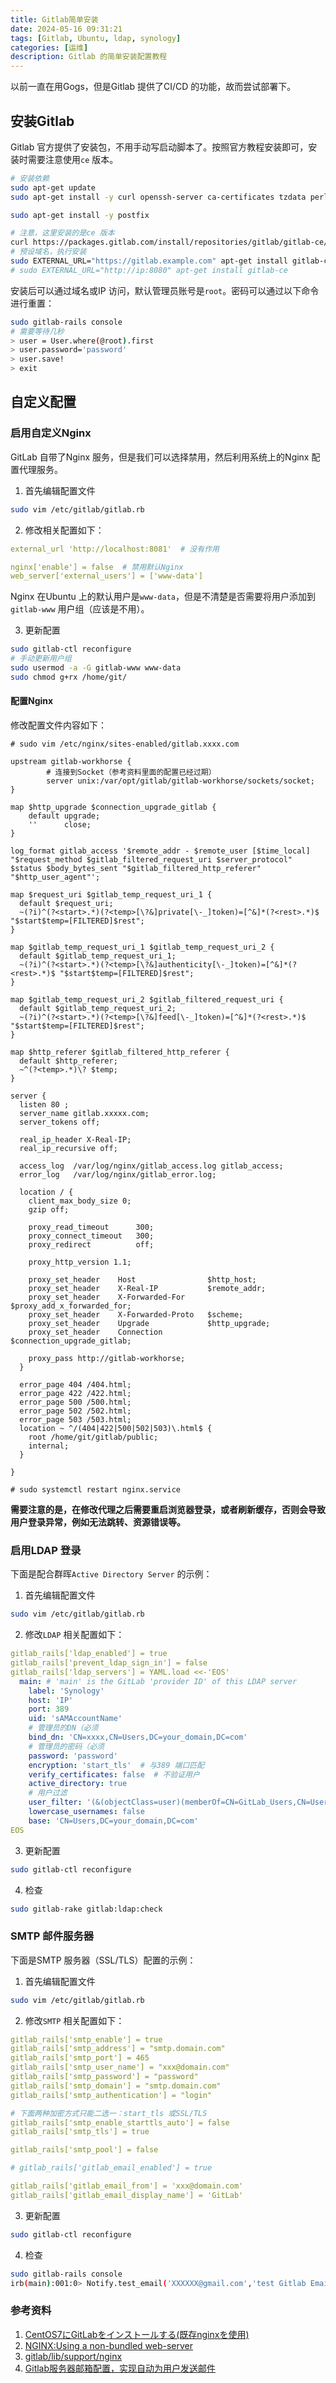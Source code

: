 ```yaml
---
title: Gitlab简单安装
date: 2024-05-16 09:31:21
tags: [Gitlab, Ubuntu, ldap, synology]
categories: [运维]  
description: Gitlab 的简单安装配置教程    
---
```


以前一直在用Gogs，但是Gitlab 提供了CI/CD 的功能，故而尝试部署下。  

## 安装Gitlab   
Gitlab 官方提供了安装包，不用手动写启动脚本了。按照官方教程安装即可，安装时需要注意使用`ce` 版本。      

```bash   
# 安装依赖   
sudo apt-get update
sudo apt-get install -y curl openssh-server ca-certificates tzdata perl

sudo apt-get install -y postfix

# 注意，这里安装的是ce 版本  
curl https://packages.gitlab.com/install/repositories/gitlab/gitlab-ce/script.deb.sh | sudo bash
# 预设域名，执行安装  
sudo EXTERNAL_URL="https://gitlab.example.com" apt-get install gitlab-ce
# sudo EXTERNAL_URL="http://ip:8080" apt-get install gitlab-ce  
```

安装后可以通过域名或IP 访问，默认管理员账号是`root`。密码可以通过以下命令进行重置：  
```bash  
sudo gitlab-rails console  
# 需要等待几秒   
> user = User.where(@root).first  
> user.password='password'  
> user.save!  
> exit  
```

## 自定义配置  

### 启用自定义Nginx   
GitLab 自带了Nginx 服务，但是我们可以选择禁用，然后利用系统上的Nginx 配置代理服务。  

 
1. 首先编辑配置文件  
```bash  
sudo vim /etc/gitlab/gitlab.rb
```

2. 修改相关配置如下：  
```yaml  
external_url 'http://localhost:8081'  # 没有作用

nginx['enable'] = false  # 禁用默认Nginx
web_server['external_users'] = ['www-data']
```

Nginx 在Ubuntu 上的默认用户是`www-data`，但是不清楚是否需要将用户添加到`gitlab-www` 用户组（应该是不用）。  



3. 更新配置  
```bash  
sudo gitlab-ctl reconfigure
# 手动更新用户组
sudo usermod -a -G gitlab-www www-data
sudo chmod g+rx /home/git/
```

#### 配置Nginx    
修改配置文件内容如下：
```nginx
# sudo vim /etc/nginx/sites-enabled/gitlab.xxxx.com  

upstream gitlab-workhorse {
        # 连接到Socket（参考资料里面的配置已经过期）
        server unix:/var/opt/gitlab/gitlab-workhorse/sockets/socket;
}

map $http_upgrade $connection_upgrade_gitlab {
    default upgrade;
    ''      close;
}

log_format gitlab_access '$remote_addr - $remote_user [$time_local] "$request_method $gitlab_filtered_request_uri $server_protocol" $status $body_bytes_sent "$gitlab_filtered_http_referer" "$http_user_agent"';

map $request_uri $gitlab_temp_request_uri_1 {
  default $request_uri;
  ~(?i)^(?<start>.*)(?<temp>[\?&]private[\-_]token)=[^&]*(?<rest>.*)$ "$start$temp=[FILTERED]$rest";
}

map $gitlab_temp_request_uri_1 $gitlab_temp_request_uri_2 {
  default $gitlab_temp_request_uri_1;
  ~(?i)^(?<start>.*)(?<temp>[\?&]authenticity[\-_]token)=[^&]*(?<rest>.*)$ "$start$temp=[FILTERED]$rest";
}

map $gitlab_temp_request_uri_2 $gitlab_filtered_request_uri {
  default $gitlab_temp_request_uri_2;
  ~(?i)^(?<start>.*)(?<temp>[\?&]feed[\-_]token)=[^&]*(?<rest>.*)$ "$start$temp=[FILTERED]$rest";
}

map $http_referer $gitlab_filtered_http_referer {
  default $http_referer;
  ~^(?<temp>.*)\? $temp;
}

server {
  listen 80 ;
  server_name gitlab.xxxxx.com; 
  server_tokens off; 

  real_ip_header X-Real-IP; 
  real_ip_recursive off;    

  access_log  /var/log/nginx/gitlab_access.log gitlab_access;
  error_log   /var/log/nginx/gitlab_error.log;

  location / {
    client_max_body_size 0;
    gzip off;

    proxy_read_timeout      300;
    proxy_connect_timeout   300;
    proxy_redirect          off;

    proxy_http_version 1.1;

    proxy_set_header    Host                $http_host;
    proxy_set_header    X-Real-IP           $remote_addr;
    proxy_set_header    X-Forwarded-For     $proxy_add_x_forwarded_for;
    proxy_set_header    X-Forwarded-Proto   $scheme;
    proxy_set_header    Upgrade             $http_upgrade;
    proxy_set_header    Connection          $connection_upgrade_gitlab;

    proxy_pass http://gitlab-workhorse;
  }

  error_page 404 /404.html;
  error_page 422 /422.html;
  error_page 500 /500.html;
  error_page 502 /502.html;
  error_page 503 /503.html;
  location ~ ^/(404|422|500|502|503)\.html$ {
    root /home/git/gitlab/public;
    internal;
  }

}

# sudo systemctl restart nginx.service
```



**需要注意的是，在修改代理之后需要重启浏览器登录，或者刷新缓存，否则会导致用户登录异常，例如无法跳转、资源错误等。**  


### 启用LDAP 登录  
下面是配合群晖`Active Directory Server` 的示例：  

1. 首先编辑配置文件  
```bash  
sudo vim /etc/gitlab/gitlab.rb
```

2. 修改`LDAP` 相关配置如下：  
```yaml  
gitlab_rails['ldap_enabled'] = true
gitlab_rails['prevent_ldap_sign_in'] = false
gitlab_rails['ldap_servers'] = YAML.load <<-'EOS'
  main: # 'main' is the GitLab 'provider ID' of this LDAP server
    label: 'Synology'
    host: 'IP'
    port: 389
    uid: 'sAMAccountName'
    # 管理员的DN（必须
    bind_dn: 'CN=xxxx,CN=Users,DC=your_domain,DC=com'
    # 管理员的密码（必须
    password: 'password'
    encryption: 'start_tls'  # 与389 端口匹配
    verify_certificates: false  # 不验证用户
    active_directory: true 
    # 用户过滤
    user_filter: '(&(objectClass=user)(memberOf=CN=GitLab_Users,CN=Users,DC=your_domain,DC=com))'
    lowercase_usernames: false
    base: 'CN=Users,DC=your_domain,DC=com'
EOS
```



3. 更新配置  
```bash  
sudo gitlab-ctl reconfigure
```

4. 检查  

```bash  
sudo gitlab-rake gitlab:ldap:check
```


### SMTP 邮件服务器  
下面是SMTP 服务器（SSL/TLS）配置的示例：  

1. 首先编辑配置文件  
```bash  
sudo vim /etc/gitlab/gitlab.rb
```

2. 修改`SMTP` 相关配置如下：  
```yaml  
gitlab_rails['smtp_enable'] = true
gitlab_rails['smtp_address'] = "smtp.domain.com"
gitlab_rails['smtp_port'] = 465
gitlab_rails['smtp_user_name'] = "xxx@domain.com"
gitlab_rails['smtp_password'] = "password"
gitlab_rails['smtp_domain'] = "smtp.domain.com"
gitlab_rails['smtp_authentication'] = "login"

# 下面两种加密方式只能二选一：start_tls 或SSL/TLS
gitlab_rails['smtp_enable_starttls_auto'] = false
gitlab_rails['smtp_tls'] = true

gitlab_rails['smtp_pool'] = false

# gitlab_rails['gitlab_email_enabled'] = true

gitlab_rails['gitlab_email_from'] = 'xxx@domain.com'
gitlab_rails['gitlab_email_display_name'] = 'GitLab'
```



3. 更新配置  
```bash  
sudo gitlab-ctl reconfigure
```

4. 检查  

```bash  
sudo gitlab-rails console
irb(main):001:0> Notify.test_email('XXXXXX@gmail.com','test Gitlab Email','Test').deliver_now
```

### 参考资料  
1. [CentOS7にGitLabをインストールする(既存nginxを使用)](https://qiita.com/inakadegaebal/items/3cc0603141a334fcc8af)  
2. [NGINX:Using a non-bundled web-server](https://docs.gitlab.com/omnibus/settings/nginx.html#using-a-non-bundled-web-server)  
3. [gitlab/lib/support/nginx](https://gitlab.com/gitlab-org/gitlab/-/tree/master/lib/support/nginx)
4. [Gitlab服务器邮箱配置，实现自动为用户发送邮件](https://juejin.cn/post/6991924908242501669)
